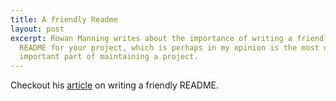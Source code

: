 ```yaml
---
title: A friendly Readme
layout: post
excerpt: Rowan Manning writes about the importance of writing a friendly
  README for your project, which is perhaps in my opinion is the most underrated yet extremely 
  important part of maintaining a project.
---
```


Checkout his [article](http://rowanmanning.com/posts/writing-a-friendly-readme) on writing a friendly README.